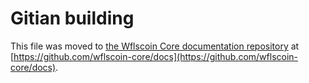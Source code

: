 Gitian building
================

This file was moved to [the Wflscoin Core documentation repository](https://github.com/wflscoin-core/docs/blob/master/gitian-building.md) at [https://github.com/wflscoin-core/docs](https://github.com/wflscoin-core/docs).
